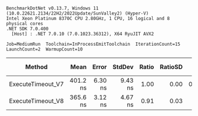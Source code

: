 ```

BenchmarkDotNet v0.13.7, Windows 11 (10.0.22621.2134/22H2/2022Update/SunValley2) (Hyper-V)
Intel Xeon Platinum 8370C CPU 2.80GHz, 1 CPU, 16 logical and 8 physical cores
.NET SDK 7.0.400
  [Host] : .NET 7.0.10 (7.0.1023.36312), X64 RyuJIT AVX2

Job=MediumRun  Toolchain=InProcessEmitToolchain  IterationCount=15  
LaunchCount=2  WarmupCount=10  

```
|            Method |     Mean |   Error |  StdDev | Ratio | RatioSD |   Gen0 | Allocated | Alloc Ratio |
|------------------ |---------:|--------:|--------:|------:|--------:|-------:|----------:|------------:|
| ExecuteTimeout_V7 | 401.2 ns | 6.30 ns | 9.43 ns |  1.00 |    0.00 | 0.0286 |     728 B |        1.00 |
| ExecuteTimeout_V8 | 365.6 ns | 3.12 ns | 4.67 ns |  0.91 |    0.03 |      - |         - |        0.00 |
